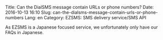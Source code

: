 Title: Can the DialSMS message contain URLs or phone numbers?
Date: 2016-10-13 16:10
Slug: can-the-dialsms-message-contain-urls-or-phone-numbers
Lang: en
Category: EZSMS: SMS delivery service/SMS API

As EZSMS is a Japanese focused service, we unfortunately only have our FAQs in Japanese.